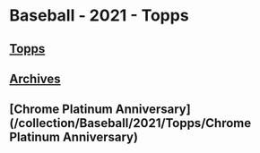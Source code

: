 # Baseball - 2021 - Topps
## [Topps](/collection/Baseball/2021/Topps/Topps)
## [Archives](/collection/Baseball/2021/Topps/Archives)
## [Chrome Platinum Anniversary](/collection/Baseball/2021/Topps/Chrome Platinum Anniversary)

